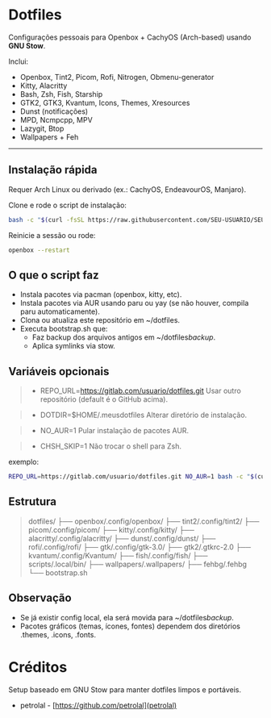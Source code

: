 # Dotfiles

Configurações pessoais para Openbox + CachyOS (Arch-based) usando **GNU Stow**.

Inclui:

- Openbox, Tint2, Picom, Rofi, Nitrogen, Obmenu-generator
- Kitty, Alacritty
- Bash, Zsh, Fish, Starship
- GTK2, GTK3, Kvantum, Icons, Themes, Xresources
- Dunst (notificações)
- MPD, Ncmpcpp, MPV
- Lazygit, Btop
- Wallpapers + Feh

---

## Instalação rápida

Requer Arch Linux ou derivado (ex.: CachyOS, EndeavourOS, Manjaro).

Clone e rode o script de instalação:

```bash
bash -c "$(curl -fsSL https://raw.githubusercontent.com/SEU-USUARIO/SEU-REPO/main/install.sh)"
```

Reinicie a sessão ou rode:

```bash
openbox --restart
```

## O que o script faz

- Instala pacotes via pacman (openbox, kitty, etc).
- Instala pacotes via AUR usando paru ou yay (se não houver, compila paru automaticamente).
- Clona ou atualiza este repositório em ~/dotfiles.
- Executa bootstrap.sh que:
  - Faz backup dos arquivos antigos em ~/dotfiles*backup*<data>.
  - Aplica symlinks via stow.

## Variáveis opcionais

> - REPO_URL=https://gitlab.com/usuario/dotfiles.git
>   Usar outro repositório (default é o GitHub acima).

> - DOTDIR=$HOME/.meusdotfiles
>   Alterar diretório de instalação.

> - NO_AUR=1
>   Pular instalação de pacotes AUR.

> - CHSH_SKIP=1
>   Não trocar o shell para Zsh.

exemplo:

```bash
REPO_URL=https://gitlab.com/usuario/dotfiles.git NO_AUR=1 bash -c "$(curl -fsSL https://raw.githubusercontent.com/SEU-USUARIO/SEU-REPO/main/install.sh)"
```

## Estrutura

> dotfiles/
> ├── openbox/.config/openbox/
> ├── tint2/.config/tint2/
> ├── picom/.config/picom/
> ├── kitty/.config/kitty/
> ├── alacritty/.config/alacritty/
> ├── dunst/.config/dunst/
> ├── rofi/.config/rofi/
> ├── gtk/.config/gtk-3.0/
> ├── gtk2/.gtkrc-2.0
> ├── kvantum/.config/Kvantum/
> ├── fish/.config/fish/
> ├── scripts/.local/bin/
> ├── wallpapers/.wallpapers/
> ├── fehbg/.fehbg
> └── bootstrap.sh

## Observação

- Se já existir config local, ela será movida para ~/dotfiles*backup*<timestamp>.
- Pacotes gráficos (temas, ícones, fontes) dependem dos diretórios .themes, .icons, .fonts.

# Créditos

Setup baseado em GNU Stow para manter dotfiles limpos e portáveis.

- petrolal - [https://github.com/petrolal](petrolal)
